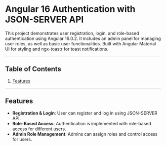 # Angular 16 Authentication with JSON-SERVER API

This project demonstrates user registration, login, and role-based authentication using Angular 16.0.2. It includes an admin panel for managing user roles, as well as basic user functionalities. Built with Angular Material UI for styling and ngx-toastr for toast notifications.

---

## Table of Contents

1. [Features](#features)

---

## Features

- **Registration & Login**: User can register and log in using JSON-SERVER API.
- **Role-Based Access**: Authentication is implemented with role-based access for different users.
- **Admin Role Management**: Admins can assign roles and control access for users.


